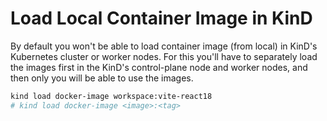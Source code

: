 # Load Local Container Image in KinD

By default you won't be able to load container image (from local) in KinD's Kubernetes cluster or worker nodes. For this you'll have to separately load the images first in the KinD's control-plane node and worker nodes, and then only you will be able to use the images.

```bash
kind load docker-image workspace:vite-react18 
# kind load docker-image <image>:<tag>
```
